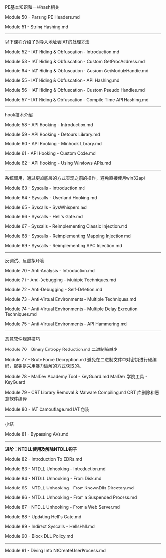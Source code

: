 PE基本知识和一些hash相关

Module 50 - Parsing PE Headers.md

Module 51 - String Hashing.md

---

以下课程介绍了对导入地址表IAT的处理方法

Module 52 - IAT Hiding & Obfuscation - Introduction.md

Module 53 - IAT Hiding & Obfuscation - Custom GetProcAddress.md

Module 54 - IAT Hiding & Obfuscation - Custom GetModuleHandle.md

Module 55 - IAT Hiding & Obfuscation - API Hashing.md

Module 56 - IAT Hiding & Obfuscation - Custom Pseudo Handles.md

Module 57 - IAT Hiding & Obfuscation - Compile Time API Hashing.md

---

hook技术介绍

Module 58 - API Hooking - Introduction.md

Module 59 - API Hooking - Detours Library.md

Module 60 - API Hooking - Minhook Library.md

Module 61 - API Hooking - Custom Code.md

Module 62 - API Hooking - Using Windows APIs.md

---

系统调用，通过更加底层的方式实现之前的操作，避免直接使用win32api

Module 63 - Syscalls - Introduction.md

Module 64 - Syscalls - Userland Hooking.md

Module 65 - Syscalls - SysWhispers.md

Module 66 - Syscalls - Hell's Gate.md

Module 67 - Syscalls - Reimplementing Classic Injection.md

Module 68 - Syscalls - Reimplementing Mapping Injection.md

Module 69 - Syscalls - Reimplementing APC Injection.md

---

反调试、反虚拟环境

Module 70 - Anti-Analysis - Introduction.md

Module 71 - Anti-Debugging - Multiple Techniques.md

Module 72 - Anti-Debugging - Self-Deletion.md

Module 73 - Anti-Virtual Environments - Multiple Techniques.md

Module 74 - Anti-Virtual Environments - Multiple Delay Execution Techniques.md

Module 75 - Anti-Virtual Environments - API Hammering.md

---

恶意软件规避技巧

Module 76 - Binary Entropy Reduction.md 二进制熵减少

Module 77 - Brute Force Decryption.md 避免在二进制文件中对密钥进行硬编码，密钥是采用暴力破解的方式获取的。

Module 78 - MalDev Academy Tool - KeyGuard.md MalDev 学院工具 - KeyGuard

Module 79 - CRT Library Removal & Malware Compiling.md CRT 库删除和恶意软件编译

Module 80 - IAT Camouflage.md   IAT 伪装

---

小结

Module 81 - Bypassing AVs.md 

---

**进阶：NTDLL使用及解除NTDLL钩子**	

Module 82 - Introduction To EDRs.md

Module 83 - NTDLL Unhooking - Introduction.md

Module 84 - NTDLL Unhooking - From Disk.md

Module 85 - NTDLL Unhooking - From KnownDlls Directory.md

Module 86 - NTDLL Unhooking - From a Suspended Process.md

Module 87 - NTDLL Unhooking - From a Web Server.md

Module 88 - Updating Hell's Gate.md

Module 89 - Indirect Syscalls - HellsHall.md

Module 90 - Block DLL Policy.md

---

Module 91 - Diving Into NtCreateUserProcess.md



